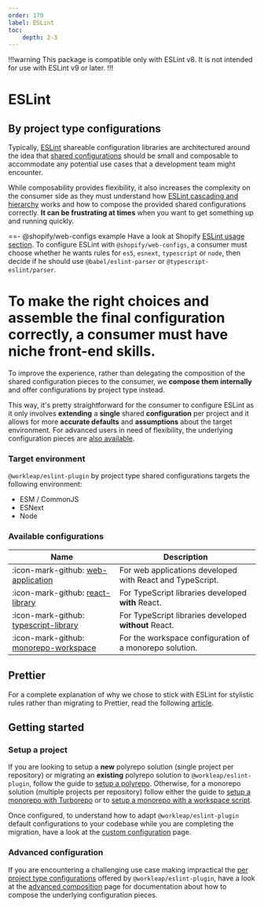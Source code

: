 ```yaml
---
order: 170
label: ESLint
toc:
    depth: 2-3
---
```


!!!warning
This package is compatible only with ESLint v8. It is not intended for use with ESLint v9 or later.
!!!

# ESLint

## By project type configurations

Typically, [ESLint](https://eslint.org/) shareable configuration libraries are architectured around the idea that [shared configurations](https://eslint.org/docs/latest/extend/shareable-configs) should be small and composable to accommodate any potential use cases that a development team might encounter.

While composability provides flexibility, it also increases the complexity on the consumer side as they must understand how [ESLint cascading and hierarchy](https://eslint.org/docs/latest/use/configure/configuration-files#cascading-and-hierarchy) works and how to compose the provided shared configurations correctly. **It can be frustrating at times** when you want to get something up and running quickly.

==- @shopify/web-configs example
Have a look at Shopify [ESLint usage section](https://github.com/Shopify/web-configs/tree/main/packages/eslint-plugin#usage). To configure ESLint with `@shopify/web-configs`, a consumer must choose whether he wants rules for `es5`, `esnext`, `typescript` or `node`, then decide if he should use `@babel/eslint-parser` or `@typescript-eslint/parser`.

To make the right choices and assemble the final configuration correctly, a consumer must have niche front-end skills.
===

To improve the experience, rather than delegating the composition of the shared configuration pieces to the consumer, we **compose them internally** and offer configurations by project type instead.

This way, it's pretty straightforward for the consumer to configure ESLint as it only involves **extending** a **single** shared **configuration** per project and it allows for more **accurate defaults** and **assumptions** about the target environment. For advanced users in need of flexibility, the underlying configuration pieces are [also available](advanced-composition.md).

### Target environment

`@workleap/eslint-plugin` by project type shared configurations targets the following environment:

- ESM / CommonJS
- ESNext
- Node

### Available configurations

| Name | Description |
| ---  | --- |
| :icon-mark-github: [web-application](https://github.com/workleap/wl-web-configs/blob/main/packages/eslint-plugin/lib/config/by-project-type/web-application.ts) | For web applications developed with React and TypeScript. |
| :icon-mark-github: [react-library](https://github.com/workleap/wl-web-configs/blob/main/packages/eslint-plugin/lib/config/by-project-type/react-library.ts) | For TypeScript libraries developed **with** React. |
| :icon-mark-github: [typescript-library](https://github.com/workleap/wl-web-configs/blob/main/packages/eslint-plugin/lib/config/by-project-type/typescript-library.ts) | For TypeScript libraries developed **without** React. |
| :icon-mark-github: [monorepo-workspace](https://github.com/workleap/wl-web-configs/blob/main/packages/eslint-plugin/lib/config/by-project-type/monorepo-workspace.ts) | For the workspace configuration of a monorepo solution. |

## Prettier

For a complete explanation of why we chose to stick with ESLint for stylistic rules rather than migrating to Prettier, read the following [article](https://antfu.me/posts/why-not-prettier).

## Getting started

### Setup a project

If you are looking to setup a **new** polyrepo solution (single project per repository) or migrating an **existing** polyrepo solution to `@workleap/eslint-plugin`, follow the guide to [setup a polyrepo](./setup-polyrepo.md). Otherwise, for a monorepo solution (multiple projects per repository) follow either the guide to [setup a monorepo with Turborepo](./setup-monorepo/turborepo.md) or to [setup a monorepo with a workspace script](./setup-monorepo/workspace-script.md).

Once configured, to understand how to adapt `@workleap/eslint-plugin` default configurations to your codebase while you are completing the migration, have a look at the [custom configuration](./custom-configuration.md) page.

### Advanced configuration

If you are encountering a challenging use case making impractical the [per project type configurations](#available-configurations) offered by `@workleap/eslint-plugin`, have a look at the [advanced composition](./advanced-composition.md) page for documentation about how to compose the underlying configuration pieces.
